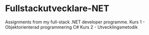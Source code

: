 # Fullstackutvecklare-NET
Assignments from my full-stack .NET developer programme.
Kurs 1 - Objektorienterad programmering C#
Kurs 2 - Utvecklingsmetodik
